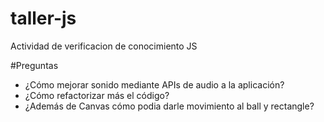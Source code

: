 # taller-js
Actividad de verificacion de conocimiento JS

#Preguntas

- ¿Cómo mejorar sonido mediante APIs de audio a la aplicación?
- ¿Cómo refactorizar más el código?
- ¿Además de Canvas cómo podia darle movimiento al ball y rectangle?
